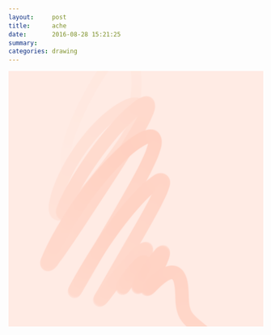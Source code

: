 ```yaml
---
layout:     post
title:      ache
date:       2016-08-28 15:21:25
summary:    
categories: drawing
---
```

![ache](/images/diary/ache.png "How to evade all the sufferings?")
